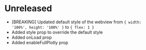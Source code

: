 # Unreleased

- [BREAKING] Updated default style of the webview from `{ width: '100%', height: '100%' }` to `{ flex: 1 }`
- Added style prop to override the default style
- Added onLoad prop
- Added enableFullPlotly prop
